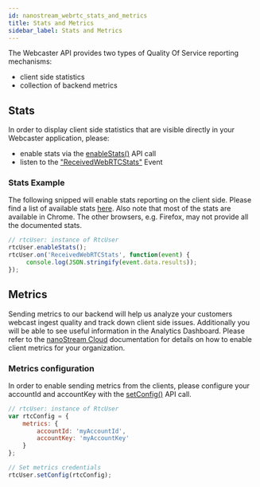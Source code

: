 ```yaml
---
id: nanostream_webrtc_stats_and_metrics
title: Stats and Metrics
sidebar_label: Stats and Metrics
---
```


The Webcaster API provides two types of Quality Of Service reporting mechanisms:

- client side statistics
- collection of backend metrics 

## Stats

In order to display client side statistics that are visible directly in your Webcaster application, please:

- enable stats via the [enableStats()](nanostream_webrtc_api.md#rtcuserenablestatsenable-interval) API call
- listen to the ["ReceivedWebRTCStats"](nanostream_webrtc_api#RtcUser+event_ReceivedWebRTCStats) Event

### Stats Example

The following snipped will enable stats reporting on the client side.
Please find a list of available stats [here](nanostream_webrtc_api#WebRTCStatsEvent).
Also note that most of the stats are available in Chrome. The other browsers, e.g. Firefox, may not provide all the documented stats.

```js
// rtcUser: instance of RtcUser
rtcUser.enableStats();
rtcUser.on('ReceivedWebRTCStats', function(event) {
     console.log(JSON.stringify(event.data.results));
});
```

## Metrics

Sending metrics to our backend will help us analyze your customers webcast ingest quality and track down client side issues. Additionally you will be able to see useful information in the Analytics Dashboard. Please refer to the [nanoStream Cloud](../cloud/analytics#webcaster) documentation for details on how to enable client metrics for your organization.

### Metrics configuration

In order to enable sending metrics from the clients, please configure your accountId and accountKey with the [setConfig()](nanostream_webrtc_api#rtcusersetconfigconfig) API call.

```js
// rtcUser: instance of RtcUser
var rtcConfig = {
    metrics: {
        accountId: 'myAccountId',
        accountKey: 'myAccountKey'
    }
};

// Set metrics credentials
rtcUser.setConfig(rtcConfig);

```